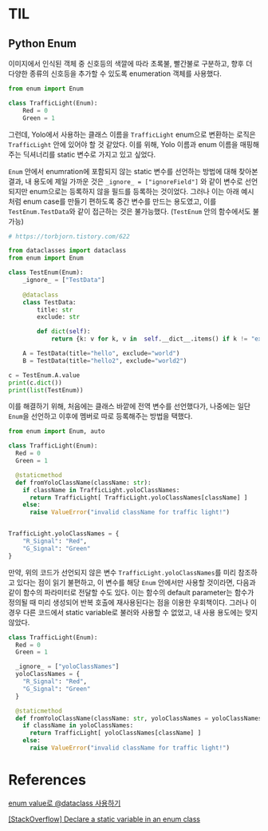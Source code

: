 # TIL

## Python Enum

이미지에서 인식된 객체 중 신호등의 색깔에 따라 초록불, 빨간불로 구분하고, 향후 더 다양한 종류의 신호등을 추가할 수 있도록 enumeration 객체를 사용했다.

```python
from enum import Enum

class TrafficLight(Enum):
	Red = 0
	Green = 1
```

그런데, Yolo에서 사용하는 클래스 이름을 `TrafficLight` enum으로 변환하는 로직은  `TrafficLight` 안에 있어야 할 것 같았다. 이를 위해, Yolo 이름과 enum 이름을 매핑해주는 딕셔너리를 static 변수로 가지고 있고 싶었다.

`Enum` 안에서 enumration에 포함되지 않는 static 변수를 선언하는 방법에 대해 찾아본 결과, 내 용도에 제일 가까운 것은 `_ignore_ = ["ignoreField"]` 와 같이 변수로 선언되지만 enum으로는 등록하지 않을 필드를 등록하는 것이었다. 그러나 이는 아래 예시처럼 enum case를 만들기 편하도록 중간 변수를 만드는 용도였고, 이를 `TestEnum.TestData`와 같이 접근하는 것은 불가능했다. (`TestEnum` 안의 함수에서도 불가능)

```python
# https://torbjorn.tistory.com/622

from dataclasses import dataclass
from enum import Enum

class TestEnum(Enum):
	_ignore_ = ["TestData"]
	  
	@dataclass
	class TestData:
		title: str
		exclude: str

		def dict(self):
			return {k: v for k, v in  self.__dict__.items() if k != "exclude"}

	A = TestData(title="hello", exclude="world")
	B = TestData(title="hello2", exclude="world2")

c = TestEnum.A.value
print(c.dict())
print(list(TestEnum))
```

이를 해결하기 위해, 처음에는 클래스 바깥에 전역 변수를 선언했다가, 나중에는 일단 `Enum`을 선언하고 이후에 멤버로 따로 등록해주는 방법을 택했다.

```python
from enum import Enum, auto

class TrafficLight(Enum):
  Red = 0
  Green = 1

  @staticmethod
  def fromYoloClassName(className: str):
    if className in TrafficLight.yoloClassNames:
      return TrafficLight[ TrafficLight.yoloClassNames[className] ]
    else:
      raise ValueError("invalid className for traffic light!")


TrafficLight.yoloClassNames = {
    "R_Signal": "Red", 
    "G_Signal": "Green"
}
```

만약, 위의 코드가 선언되지 않은 변수 `TrafficLight.yoloClassNames`를 미리 참조하고 있다는 점이 읽기 불편하고, 이 변수를 해당 `Enum` 안에서만 사용할 것이라면, 다음과 같이 함수의 파라미터로 전달할 수도 있다. 이는 함수의 default parameter는 함수가 정의될 때 미리 생성되어 반복 호출에 재사용된다는 점을 이용한 우회책이다. 그러나 이 경우 다른 코드에서 static variable로 불러와 사용할 수 없었고, 내 사용 용도에는 맞지 않았다.

```python
class TrafficLight(Enum):
  Red = 0
  Green = 1

  _ignore_ = ["yoloClassNames"]
  yoloClassNames = {
    "R_Signal": "Red", 
    "G_Signal": "Green"
  }

  @staticmethod
  def fromYoloClassName(className: str, yoloClassNames = yoloClassNames):
    if className in yoloClassNames:
      return TrafficLight[ yoloClassNames[className] ]
    else:
      raise ValueError("invalid className for traffic light!")
```


# References

[enum value로 @dataclass 사용하기](https://torbjorn.tistory.com/622)

[[StackOverflow] Declare a static variable in an enum class](https://stackoverflow.com/questions/36003273/declare-a-static-variable-in-an-enum-class)

